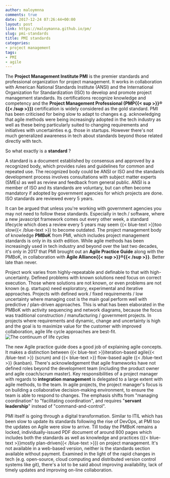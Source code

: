 ```yaml
---
author: maloymnna
comments: true
date: 2017-12-24 07:26:44+00:00
layout: post
link: https://maloymanna.github.io/pm/
slug: pmi-standards
title: PMI standards
categories:
- project management
tags:
- PMI
- agile
---
```


The **Project Management Institute PMI** is the premier standards and professional organization for project management. It works in collaboration with American National Standards Institute (ANSI) and the International Organization for Standardization (ISO) to develop and promote project management standards. Its certifications recognize knowledge and competency and the **Project Management Professional (PMP{{< sup >}}&reg; {{< /sup >}})** certification is widely considered as the gold standard. PMI has been criticised for being slow to adapt to changes e.g. acknowledging that agile methods were being increasingly adopted in the tech industry as well as these being particularly suited to changing requirements and initiatives with uncertainties e.g. those in startups. However there's not much generalized awareness in tech about standards beyond those related directly with tech.

So what exactly is a **standard** ? 

A standard is a document established by consensus and approved by a recognized body, which provides rules and guidelines for common and repeated use. The recognized body could be ANSI or ISO and the standards development process involves consultations with subject matter experts (SMEs) as well as review and feedback from general public. ANSI is a member of ISO and its standards are voluntary, but can often become mandatory if adopted by government agencies for which projects are done. ISO standards are reviewed every 5 years.

It can be argued that unless you're working with government agencies you may not need to follow these standards. Especially in tech / software, where a new javascript framework comes out every other week, a standard lifecycle which does a review every 5 years may seem {{< blue-text >}}too slow{{< /blue-text >}} to become outdated. The project management body of knowledge **PMBoK** from PMI, which includes project management standards is only in its sixth edition. While agile methods has been increasingly used in tech industry and beyond over the last two decades, it's only in 2017 that PMI brought out an **Agile Practice Guide** along with the PMBoK, in collaboration with **Agile Alliance{{< sup >}}&reg;{{< /sup >}}**. Better late than never.

Project work varies from highly-repeatable and definable to that with high-uncertainty. Defined problems with known solutions need focus on correct execution. Those where solutions are not known, or even problems are not known (e.g. startups) need exploratory, experimental and iterative approaches. Projects with defined work / fixed requirements / low uncertainty where managing cost is the main goal perform well with predictive / plan-driven approaches. This is what has been elaborated in the PMBoK with activity sequencing and network diagrams, because the focus was traditional construction / manufacturing / government projects. In projects where requirements and dynamic, change and uncertainty is high and the goal is to maximize value for the customer with improved collaboration, agile life cycle approaches are best-fit. 
![The continuum of life cycles](/pm/life-cycles.png)

The new Agile practice guide does a good job of explaining agile concepts. It makes a distinction between {{< blue-text >}}iteration-based agile{{< /blue-text >}} (scrum) and {{< blue-text >}} flow-based agile {{< /blue-text >}} (kanban). There's acknowledgement that agile frameworks have not defined roles beyond the development team (including the product owner and agile coach/scrum master). Key responsibilities of a project manager with regards to **integration management** is delegated to a large extent with agile methods, to the team. In agile projects, the project manager's focus is on building a collaborative decision-making environment, to ensure the team is able to respond to changes.  The emphasis shifts from "managing coordination" to "facilitating coordination", and requires "**servant leadership**" instead of "command-and-control". 

PMI itself is going through a digital transformation. Similar to ITIL which has been slow to update its standards following the rise of DevOps, at PMI too the updates on Agile were slow to arrive. Till today the PMBoK remains a locked, individually-issued PDF document of around 800 pages which includes both the standards as well as knowledge and practices ({{< blue-text >}}mostly plan-driven{{< /blue-text >}}) on project management. It's not available in a web-based version, neither is the standards section available without payment. Examined in the light of the rapid changes in tech (e.g. open-source, cloud computing and distributed version control systems like git), there's a lot to be said about improving availability, lack of timely updates and improving on-line collaboration.	

